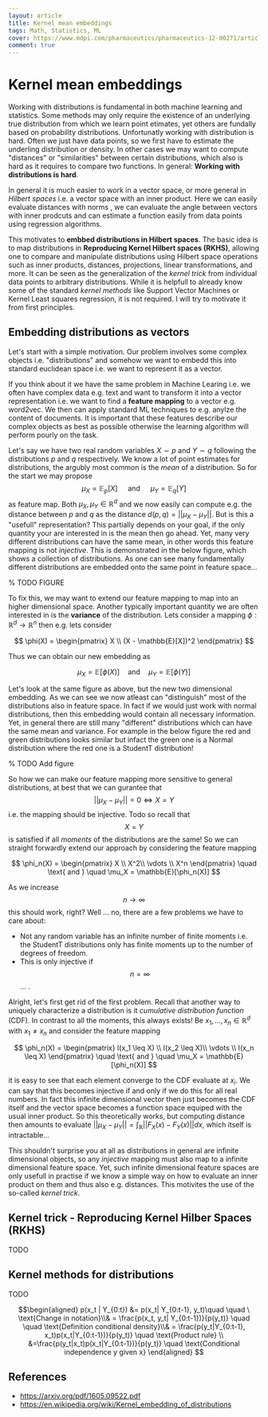 ```yaml
---
layout: article
title: Kernel mean embeddings
tags: Math, Statistics, ML
cover: https://www.mdpi.com/pharmaceutics/pharmaceutics-12-00271/article_deploy/html/images/pharmaceutics-12-00271-g005.png
comment: true
---
```


# Kernel mean embeddings

Working with distributions is fundamental in both machine learning and statistics. Some methods may only require the existence of an underlying true distribution from which we learn point etimates, yet others are fundally based on probability distributions. Unfortunatly working with distribution is hard. Often we just have data points, so we first have to estimate the underling distribution or density. In other cases we may want to compute "distances" or "similarities" between certain distributions, which also is hard as it requires to compare two functions. In general: **Working with distributions is hard**.

In general it is much easier to work in a vector space, or more general in *Hilbert spaces* i.e. a vector space with an inner product. Here we can easily evaluate distances with norms , we can evaluate the angle between vectors with inner prodcuts and can estimate a function easily from data points using regression algorithms.

This motivates to **embbed distributions in Hilbert spaces**. The basic idea is to map distributions in **Reproducing Kernel Hilbert spaces (RKHS)**, allowing one to compare and manipulate distributions using Hilbert space operations such as inner products, distances, projections, linear transformations, and more. It can be seen as the generalization of the *kernel trick* from individual data points to arbitrary distributions. While it is helpfull to already know some of the standard *kernel methods* like Support Vector Machines or Kernel Least squares regression, it is not required. I will try to motivate it from first principles.

## Embedding distributions as vectors

Let's start with a simple motivation. Our problem involves some complex objects i.e. "distributions" and somehow we want to embedd this into standard euclidean space i.e. we want to represent it as a vector.

If you think about it we have the same problem in Machine Learing i.e. we often have complex data e.g. text and want to transform it into a vector representation i.e. we want to find a **feature mapping** to a vector e.g. word2vec. We then can apply standard ML techniques to e.g. anylze the content of documents. It is important that these features describe our complex objects as best as possible otherwise the learning algorithm will perform pourly on the task.

Let's say we have two real random variables $X \sim p$ and $Y \sim q$ following the distributions $p$ and $q$ respectively. We know a lot of point estimates for distributions, the argubly most common is the *mean* of a distribution. So for the start we may propose 
$$ \mu_X = \mathbb{E}_p[X] \quad \text{ and } \quad \mu_Y = \mathbb{E}_q[Y] $$
as feature map. Both $\mu_X, \mu_Y \in \mathbb{R}^d$ and we now easily can compute e.g. the distance between $p$ and $q$ as the distance $d(p,q) = ||\mu_X - \mu_Y||$. But is this a "usefull" representation? This partially depends on your goal, if the only quantity your are interested in is the mean then go ahead. Yet, many very different distributions can have the same mean, in other words this feature mapping is not *injective*. This is demonstrated in the below figure, which shows a collection of distributions. As one can see many fundamentally different distributions are embedded onto the same point in feature space...

% TODO FIGURE

To fix this, we may want to extend our feature mapping to map into an higher dimensional space. Another typically important quantity we are often interested in is the **variance** of the distribution. Lets consider a mapping $\phi : \mathbb{R}^d \rightarrow \mathbb{R}^n$ then e.g. lets consider

$$ \phi(X) = \begin{pmatrix} X \\ (X - \mathbb{E}[X])^2 \end{pmatrix} $$

Thus we can obtain our new embedding as

$$ \mu_X = \mathbb{E}[\phi(X)] \quad \text{and} \quad \mu_Y = \mathbb{E}[\phi(Y)]$$

Let's look at the same figure as above, but the new two dimensional embedding. As we can see we now atleast can "distinguish" most of the distributions also in feature space. In fact if we would just work with normal distributions, then this embedding would contain all necessary information. Yet, in general there are still many "different" distributions which can have the same mean and variance. For example in the below figure the red and green distributions looks similar but infact the green one is a Normal distribution where the red one is a StudentT distribution!

% TODO Add figure

So how we can make our feature mapping more sensitive to general distributions, at best that we can gurantee that $$||\mu_X - \mu_Y|| = 0 \iff X = Y$$ i.e. the mapping should be injective. Todo so recall that $$X = Y$$ is satisfied if all *moments* of the distributions are the same! So we can straight forwardly extend our approach by considering the feature mapping

$$ \phi_n(X) = \begin{pmatrix} X \\ X^2\\ \vdots \\ X^n \end{pmatrix} \quad \text{ and } \quad \mu_X = \mathbb{E}[\phi_n(X)] $$

As we increase $$n\rightarrow \infty$$ this should work, right? Well ... no, there are a few problems we have to care about:
* Not any random variable has an infinite number of finite moments i.e. the StudentT distributions only has finite moments up to the number of degrees of freedom.
* This is only injective if $$n = \infty$$ ... .

Alright, let's first get rid of the first problem. Recall that another way to uniquely characterize a distribution is it *cumulative distribution function* (CDF). In contrast to all the moments, this always exists! Be $x_1, \dots, x_n \in \mathbb{R}^d$ with $x_1 \neq x_n$ and consider the feature mapping 

$$ \phi_n(X) = \begin{pmatrix} I(x_1 \leq X) \\ I(x_2 \leq X)\\ \vdots \\ I(x_n \leq X) \end{pmatrix} \quad \text{ and } \quad \mu_X = \mathbb{E}[\phi_n(X)] $$

it is easy to see that each element converge to the CDF evaluate at $x_i$. We can say that this becomes injective if and only if we do this for all real numbers. In fact this infinite dimensional vector then just becomes the CDF itself and the vector space becomes a function space equiped with the usual inner product. So this theoretically works, but computing distance then amounts to evaluate $||\mu_X - \mu_Y|| = \int_\mathbb{R} ||F_X(x) - F_Y(x)|| dx$, which itself is intractable...

This shouldn't surprise you at all as distributions in general are infinite dimensional objects, so any *injective* mapping must also map to a infinite dimensional feature space. Yet, such infinite dimensional feature spaces are only usefull in practise if we know a simple way on how to evaluate an inner product on them and thus also e.g. distances. This motivites the use of the so-called *kernel trick*.

## Kernel trick - Reproducing Kernel Hilber Spaces (RKHS)

TODO

## Kernel methods for distributions

TODO



$$\begin{aligned} p(x_t | Y_{0:t}) &= p(x_t| Y_{0:t-1}, y_t)\quad \quad \ \text{Change in notation}\\& = \frac{p(x_t, y_t| Y_{0:t-1})}{p(y_t)} \quad \quad \text{Definition conditional density}\\& = \frac{p(y_t|Y_{0:t-1}, x_t)p(x_t|Y_{0:t-1})}{p(y_t)} \quad  \text{Product rule} \\  &=\frac{p(y_t|x_t)p(x_t|Y_{0:t-1})}{p(y_t)} \quad \text{Conditional independence y given x}  \end{aligned} $$





## References

- https://arxiv.org/pdf/1605.09522.pdf
- https://en.wikipedia.org/wiki/Kernel_embedding_of_distributions